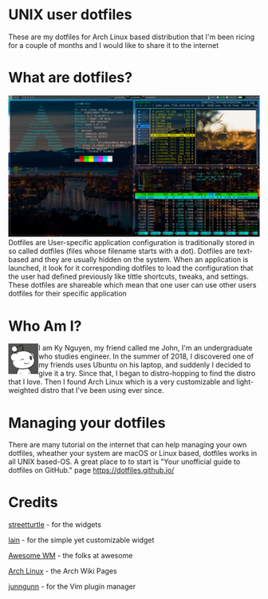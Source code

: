 # UNIX user dotfiles
These are my dotfiles for Arch Linux based distribution that I'm been ricing for a couple of months and I would like to share it to the internet  
# What are dotfiles?
![screenshot](images/screenshot-2020-07-31.png)
Dotfiles are User-specific application configuration is traditionally stored in so called dotfiles (files whose filename starts with a dot). Dotfiles are text-based and they are usually hidden on the system. When an application is launched, it look for it corresponding dotfiles to load the configuration that the user had defined previously like tittle shortcuts, tweaks, and settings. These dotfiles are shareable which mean that one user can use other users dotfiles for their specific application  
# Who Am I?
<p>
<img align="left" padding="4" src="images/avatar.png" width="12%" height="12%" alt="my avatar" size="20%">
    I am Ky Nguyen, my friend called me John, I'm an undergraduate who studies engineer. In the summer of 2018, I discovered one of my friends uses Ubuntu on his laptop, and suddenly I decided to give it a try. Since that, I began to distro-hopping to find the distro that I love. Then I found Arch Linux which is a very customizable and light-weighted distro that I've been using ever since.</p>



# Managing your dotfiles
There are many tutorial on the internet that can help managing your own dotfiles, wheather your system are macOS or Linux based, dotfiles works in all UNIX based-OS. A great place to to start is "Your unofficial guide to dotfiles on GitHub." page 
https://dotfiles.github.io/


# Credits
[streetturtle](https://github.com/streetturtle/awesome-wm-widgets) - for the widgets

[lain](https://github.com/lcpz/lain) - for the simple yet customizable widget

[Awesome WM](https://awesomewm.org/) - the folks at awesome

[Arch Linux](https://wiki.archlinux.org/) - the Arch Wiki Pages

[junngunn](https://github.com/junegunn/vim-plug) - for the Vim plugin manager
